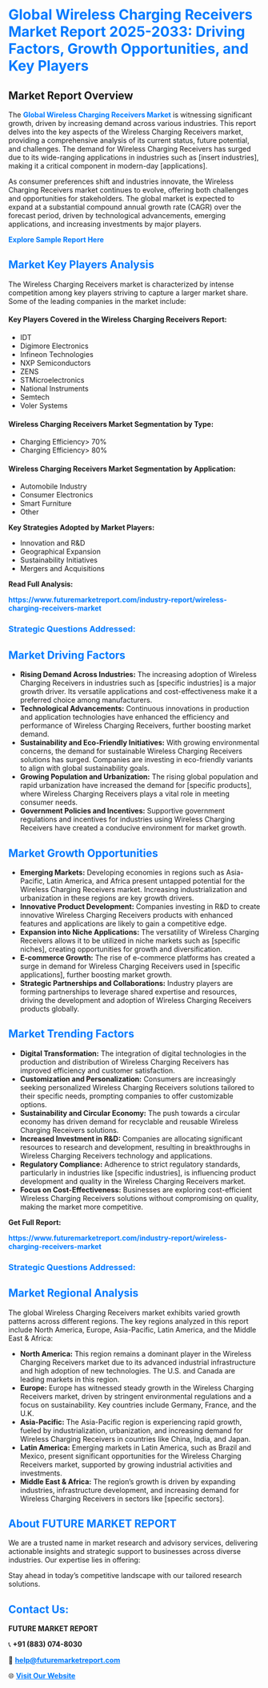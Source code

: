 <h1 style="color: #007BFF;">Global Wireless Charging Receivers Market Report 2025-2033: Driving Factors, Growth Opportunities, and Key Players</h1>

<section id="overview">
<h2>Market Report Overview</h2>
<p>The <a href="https://www.futuremarketreport.com/industry-report/wireless-charging-receivers-market" style="color: #007BFF; text-decoration: none;"><strong>Global Wireless Charging Receivers Market</strong></a> is witnessing significant growth, driven by increasing demand across various industries. This report delves into the key aspects of the Wireless Charging Receivers market, providing a comprehensive analysis of its current status, future potential, and challenges. The demand for Wireless Charging Receivers has surged due to its wide-ranging applications in industries such as [insert industries], making it a critical component in modern-day [applications].</p>
<p>As consumer preferences shift and industries innovate, the Wireless Charging Receivers market continues to evolve, offering both challenges and opportunities for stakeholders. The global market is expected to expand at a substantial compound annual growth rate (CAGR) over the forecast period, driven by technological advancements, emerging applications, and increasing investments by major players.</p>
</section>

<section id="overview">
<p><a href="https://www.futuremarketreport.com/request-sample/reportId=75140" style="color: #007BFF; text-decoration: none;"><strong>Explore Sample Report Here</strong></a></p>
</section>

<section id="key-players">
<h2 style="color: #007BFF;">Market Key Players Analysis</h2>
<p>The Wireless Charging Receivers market is characterized by intense competition among key players striving to capture a larger market share. Some of the leading companies in the market include:</p>
<h4>Key Players Covered in the Wireless Charging Receivers Report:</h4>
<ul><li>IDT</li><li>Digimore Electronics</li><li>Infineon Technologies</li><li>NXP Semiconductors</li><li>ZENS</li><li>STMicroelectronics</li><li>National Instruments</li><li>Semtech</li><li>Voler Systems</li></ul>
<h4>Wireless Charging Receivers Market Segmentation by Type:</h4>
<ul><li>Charging Efficiency&gt; 70%</li><li>Charging Efficiency&gt; 80%</li></ul>

<h4>Wireless Charging Receivers Market Segmentation by Application:</h4>
<ul><li>Automobile Industry</li><li>Consumer Electronics</li><li>Smart Furniture</li><li>Other</li></ul>
<p><strong>Key Strategies Adopted by Market Players:</strong></p>
<ul>
<li>Innovation and R&D</li>
<li>Geographical Expansion</li>
<li>Sustainability Initiatives</li>
<li>Mergers and Acquisitions</li>
</ul>
</section>

<section>
<p><strong>Read Full Analysis: </strong></p><a href="https://www.futuremarketreport.com/industry-report/wireless-charging-receivers-market" style="color: #007BFF; text-decoration: none;"><strong>https://www.futuremarketreport.com/industry-report/wireless-charging-receivers-market</strong></a>
<h3 style="color: #007BFF;">Strategic Questions Addressed:</h3>
</section>

<section id="driving-factors">
<h2 style="color: #007BFF;">Market Driving Factors</h2>
<ul>
<li><strong>Rising Demand Across Industries:</strong> The increasing adoption of Wireless Charging Receivers in industries such as [specific industries] is a major growth driver. Its versatile applications and cost-effectiveness make it a preferred choice among manufacturers.</li>
<li><strong>Technological Advancements:</strong> Continuous innovations in production and application technologies have enhanced the efficiency and performance of Wireless Charging Receivers, further boosting market demand.</li>
<li><strong>Sustainability and Eco-Friendly Initiatives:</strong> With growing environmental concerns, the demand for sustainable Wireless Charging Receivers solutions has surged. Companies are investing in eco-friendly variants to align with global sustainability goals.</li>
<li><strong>Growing Population and Urbanization:</strong> The rising global population and rapid urbanization have increased the demand for [specific products], where Wireless Charging Receivers plays a vital role in meeting consumer needs.</li>
<li><strong>Government Policies and Incentives:</strong> Supportive government regulations and incentives for industries using Wireless Charging Receivers have created a conducive environment for market growth.</li>
</ul>
</section>

<section id="growth-opportunities">
<h2 style="color: #007BFF;">Market Growth Opportunities</h2>
<ul>
<li><strong>Emerging Markets:</strong> Developing economies in regions such as Asia-Pacific, Latin America, and Africa present untapped potential for the Wireless Charging Receivers market. Increasing industrialization and urbanization in these regions are key growth drivers.</li>
<li><strong>Innovative Product Development:</strong> Companies investing in R&D to create innovative Wireless Charging Receivers products with enhanced features and applications are likely to gain a competitive edge.</li>
<li><strong>Expansion into Niche Applications:</strong> The versatility of Wireless Charging Receivers allows it to be utilized in niche markets such as [specific niches], creating opportunities for growth and diversification.</li>
<li><strong>E-commerce Growth:</strong> The rise of e-commerce platforms has created a surge in demand for Wireless Charging Receivers used in [specific applications], further boosting market growth.</li>
<li><strong>Strategic Partnerships and Collaborations:</strong> Industry players are forming partnerships to leverage shared expertise and resources, driving the development and adoption of Wireless Charging Receivers products globally.</li>
</ul>
</section>

<section id="trending-factors">
<h2 style="color: #007BFF;">Market Trending Factors</h2>
<ul>
<li><strong>Digital Transformation:</strong> The integration of digital technologies in the production and distribution of Wireless Charging Receivers has improved efficiency and customer satisfaction.</li>
<li><strong>Customization and Personalization:</strong> Consumers are increasingly seeking personalized Wireless Charging Receivers solutions tailored to their specific needs, prompting companies to offer customizable options.</li>
<li><strong>Sustainability and Circular Economy:</strong> The push towards a circular economy has driven demand for recyclable and reusable Wireless Charging Receivers solutions.</li>
<li><strong>Increased Investment in R&D:</strong> Companies are allocating significant resources to research and development, resulting in breakthroughs in Wireless Charging Receivers technology and applications.</li>
<li><strong>Regulatory Compliance:</strong> Adherence to strict regulatory standards, particularly in industries like [specific industries], is influencing product development and quality in the Wireless Charging Receivers market.</li>
<li><strong>Focus on Cost-Effectiveness:</strong> Businesses are exploring cost-efficient Wireless Charging Receivers solutions without compromising on quality, making the market more competitive.</li>
</ul>
</section>

<section>
<p><strong>Get Full Report: </strong></p><a href="https://www.futuremarketreport.com/industry-report/wireless-charging-receivers-market" style="color: #007BFF; text-decoration: none;"><strong>https://www.futuremarketreport.com/industry-report/wireless-charging-receivers-market</strong></a>
<h3 style="color: #007BFF;">Strategic Questions Addressed:</h3>
</section>


<section id="regional-analysis">
<h2 style="color: #007BFF;">Market Regional Analysis</h2>
<p>The global Wireless Charging Receivers market exhibits varied growth patterns across different regions. The key regions analyzed in this report include North America, Europe, Asia-Pacific, Latin America, and the Middle East & Africa:</p>
<ul>
<li><strong>North America:</strong> This region remains a dominant player in the Wireless Charging Receivers market due to its advanced industrial infrastructure and high adoption of new technologies. The U.S. and Canada are leading markets in this region.</li>
<li><strong>Europe:</strong> Europe has witnessed steady growth in the Wireless Charging Receivers market, driven by stringent environmental regulations and a focus on sustainability. Key countries include Germany, France, and the U.K.</li>
<li><strong>Asia-Pacific:</strong> The Asia-Pacific region is experiencing rapid growth, fueled by industrialization, urbanization, and increasing demand for Wireless Charging Receivers in countries like China, India, and Japan.</li>
<li><strong>Latin America:</strong> Emerging markets in Latin America, such as Brazil and Mexico, present significant opportunities for the Wireless Charging Receivers market, supported by growing industrial activities and investments.</li>
<li><strong>Middle East & Africa:</strong> The region’s growth is driven by expanding industries, infrastructure development, and increasing demand for Wireless Charging Receivers in sectors like [specific sectors].</li>
</ul>
</section>

<footer>
<h2 style="color: #007BFF;">About FUTURE MARKET REPORT</h2>
<p>We are a trusted name in market research and advisory services, delivering actionable insights and strategic support to businesses across diverse industries. Our expertise lies in offering:</p>

<p>Stay ahead in today’s competitive landscape with our tailored research solutions.</p>

<h2 style="color: #007BFF;">Contact Us:</h2>
<p><strong>FUTURE MARKET REPORT</strong></p>
<p>📞 <strong>+91 (883) 074-8030</strong></p>
<p>📧 <strong><a href="mailto:help@futuremarketreport.com" style="color: #007BFF;">help@futuremarketreport.com</a></strong></p>
<p>🌐 <strong><a href="https://www.futuremarketreport.com/" style="color: #007BFF;">Visit Our Website</a></strong></p>
</footer>